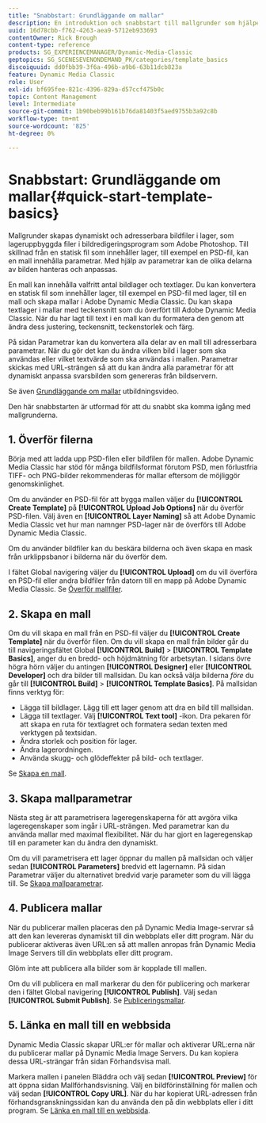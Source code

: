 ```yaml
---
title: "Snabbstart: Grundläggande om mallar"
description: En introduktion och snabbstart till mallgrunder som hjälper dig att komma igång snabbt i Adobe Dynamic Media Classic.
uuid: 16d78cbb-f762-4263-aea9-5712eb933693
contentOwner: Rick Brough
content-type: reference
products: SG_EXPERIENCEMANAGER/Dynamic-Media-Classic
geptopics: SG_SCENESEVENONDEMAND_PK/categories/template_basics
discoiquuid: dd0fbb39-3f6a-496b-a9b6-63b11dcb823a
feature: Dynamic Media Classic
role: User
exl-id: bf695fee-821c-4396-829a-d57ccf475b0c
topic: Content Management
level: Intermediate
source-git-commit: 1b90beb99b161b76da81403f5aed9755b3a92c8b
workflow-type: tm+mt
source-wordcount: '825'
ht-degree: 0%

---
```


# Snabbstart: Grundläggande om mallar{#quick-start-template-basics}

Mallgrunder skapas dynamiskt och adresserbara bildfiler i lager, som lageruppbyggda filer i bildredigeringsprogram som Adobe Photoshop. Till skillnad från en statisk fil som innehåller lager, till exempel en PSD-fil, kan en mall innehålla parametrar. Med hjälp av parametrar kan de olika delarna av bilden hanteras och anpassas.

En mall kan innehålla valfritt antal bildlager och textlager. Du kan konvertera en statisk fil som innehåller lager, till exempel en PSD-fil med lager, till en mall och skapa mallar i Adobe Dynamic Media Classic. Du kan skapa textlager i mallar med teckensnitt som du överfört till Adobe Dynamic Media Classic. När du har lagt till text i en mall kan du formatera den genom att ändra dess justering, teckensnitt, teckenstorlek och färg.

På sidan Parametrar kan du konvertera alla delar av en mall till adresserbara parametrar. När du gör det kan du ändra vilken bild i lager som ska användas eller vilket textvärde som ska användas i mallen. Parametrar skickas med URL-strängen så att du kan ändra alla parametrar för att dynamiskt anpassa svarsbilden som genereras från bildservern.

Se även [Grundläggande om mallar](https://s7d5.scene7.com/s7viewers/html5/VideoViewer.html?videoserverurl=https://s7d5.scene7.com/is/content/&amp;emailurl=https://s7d5.scene7.com/s7/emailFriend&amp;serverUrl=https://s7d5.scene7.com/is/image/&amp;config=Scene7SharedAssets/Universal_HTML5_Video&amp;contenturl=https://s7d5.scene7.com/skins/&amp;asset=S7tutorials/553_Template%20Basics_converted%20renamed_Dynamic%20Banners-AVS) utbildningsvideo.

Den här snabbstarten är utformad för att du snabbt ska komma igång med mallgrunderna.

## 1. Överför filerna

Börja med att ladda upp PSD-filen eller bildfilen för mallen. Adobe Dynamic Media Classic har stöd för många bildfilsformat förutom PSD, men förlustfria TIFF- och PNG-bilder rekommenderas för mallar eftersom de möjliggör genomskinlighet.

Om du använder en PSD-fil för att bygga mallen väljer du **[!UICONTROL Create Template]** på **[!UICONTROL Upload Job Options]** när du överför PSD-filen. Välj även en **[!UICONTROL Layer Naming]** så att Adobe Dynamic Media Classic vet hur man namnger PSD-lager när de överförs till Adobe Dynamic Media Classic.

Om du använder bildfiler kan du beskära bilderna och även skapa en mask från urklippsbanor i bilderna när du överför dem.

I fältet Global navigering väljer du **[!UICONTROL Upload]** om du vill överföra en PSD-fil eller andra bildfiler från datorn till en mapp på Adobe Dynamic Media Classic. Se [Överför mallfiler](uploading-template-files.md#uploading_template_files).

## 2. Skapa en mall

Om du vill skapa en mall från en PSD-fil väljer du **[!UICONTROL Create Template]** när du överför filen. Om du vill skapa en mall från bilder går du till navigeringsfältet Global **[!UICONTROL Build]** > **[!UICONTROL Template Basics]**, anger du en bredd- och höjdmätning för arbetsytan. I sidans övre högra hörn väljer du antingen **[!UICONTROL Designer]** eller **[!UICONTROL Developer]** och dra bilder till mallsidan. Du kan också välja bilderna *före* du går till **[!UICONTROL Build]** > **[!UICONTROL Template Basics]**. På mallsidan finns verktyg för:

* Lägga till bildlager. Lägg till ett lager genom att dra en bild till mallsidan.
* Lägga till textlager. Välj **[!UICONTROL Text tool]** -ikon. Dra pekaren för att skapa en ruta för textlagret och formatera sedan texten med verktygen på textsidan.
* Ändra storlek och position för lager.
* Ändra lagerordningen.
* Använda skugg- och glödeffekter på bild- och textlager.

Se [Skapa en mall](creating-template.md#creating_a_template).

## 3. Skapa mallparametrar

Nästa steg är att parametrisera lageregenskaperna för att avgöra vilka lageregenskaper som ingår i URL-strängen. Med parametrar kan du använda mallar med maximal flexibilitet. När du har gjort en lageregenskap till en parameter kan du ändra den dynamiskt.

Om du vill parametrisera ett lager öppnar du mallen på mallsidan och väljer sedan **[!UICONTROL Parameters]** bredvid ett lagernamn. På sidan Parametrar väljer du alternativet bredvid varje parameter som du vill lägga till. Se [Skapa mallparametrar](creating-template-parameters.md#creating_template_parameters).

## 4. Publicera mallar

När du publicerar mallen placeras den på Dynamic Media Image-servrar så att den kan levereras dynamiskt till din webbplats eller ditt program. När du publicerar aktiveras även URL:en så att mallen anropas från Dynamic Media Image Servers till din webbplats eller ditt program.

Glöm inte att publicera alla bilder som är kopplade till mallen.

Om du vill publicera en mall markerar du den för publicering och markerar den i fältet Global navigering **[!UICONTROL Publish]**. Välj sedan **[!UICONTROL Submit Publish]**. Se [Publiceringsmallar](publishing-templates.md#publishing_templates).

## 5. Länka en mall till en webbsida

Dynamic Media Classic skapar URL:er för mallar och aktiverar URL:erna när du publicerar mallar på Dynamic Media Image Servers. Du kan kopiera dessa URL-strängar från sidan Förhandsvisa mall.

Markera mallen i panelen Bläddra och välj sedan **[!UICONTROL Preview]** för att öppna sidan Mallförhandsvisning. Välj en bildförinställning för mallen och välj sedan **[!UICONTROL Copy URL]**. När du har kopierat URL-adressen från förhandsgranskningssidan kan du använda den på din webbplats eller i ditt program. Se [Länka en mall till en webbsida](linking-template-web-page.md#linking_a_template_to_a_web_page).
